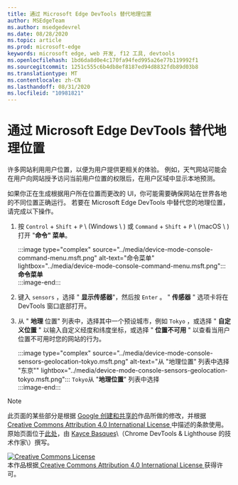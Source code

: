 ```yaml
---
title: 通过 Microsoft Edge DevTools 替代地理位置
author: MSEdgeTeam
ms.author: msedgedevrel
ms.date: 08/28/2020
ms.topic: article
ms.prod: microsoft-edge
keywords: microsoft edge, web 开发, f12 工具, devtools
ms.openlocfilehash: 1bd6da8d0e4c170fa94fed995a26e77b119992f1
ms.sourcegitcommit: 1251c555c6b4db8ef8187ed94d8832fdb89d03b8
ms.translationtype: MT
ms.contentlocale: zh-CN
ms.lasthandoff: 08/31/2020
ms.locfileid: "10981821"
---
```

<!-- Copyright Kayce Basques 

   Licensed under the Apache License, Version 2.0 (the "License");
   you may not use this file except in compliance with the License.
   You may obtain a copy of the License at

       https://www.apache.org/licenses/LICENSE-2.0

   Unless required by applicable law or agreed to in writing, software
   distributed under the License is distributed on an "AS IS" BASIS,
   WITHOUT WARRANTIES OR CONDITIONS OF ANY KIND, either express or implied.
   See the License for the specific language governing permissions and
   limitations under the License.  -->





# 通过 Microsoft Edge DevTools 替代地理位置   



许多网站利用用户位置，以便为用户提供更相关的体验。  例如，天气网站可能会在用户向网站授予访问当前用户位置的权限后，在用户区域中显示本地预测。  

<!--todo: add link to user location section when available -->  

如果你正在生成根据用户所在位置而更改的 UI，你可能需要确保网站在世界各地的不同位置正确运行。  若要在 Microsoft Edge DevTools 中替代您的地理位置，请完成以下操作。  

1.  按 `Control` + `Shift` + `P` \ (Windows \ ) 或 `Command` + `Shift` + `P` \ (macOS \ ) 打开 "**命令" 菜单**。  
    
    :::image type="complex" source="../media/device-mode-console-command-menu.msft.png" alt-text="命令菜单" lightbox="../media/device-mode-console-command-menu.msft.png":::
       **命令菜单**  
    :::image-end:::  
    
1.  键入 `sensors` ，选择 " **显示传感器**"，然后按 `Enter` 。  " **传感器** " 选项卡将在 DevTools 窗口底部打开。  
1.  从 " **地理** 位置" 列表中，选择其中一个预设城市，例如 `Tokyo` ，或选择 " **自定义位置** " 以输入自定义经度和纬度坐标，或选择 " **位置不可用** " 以查看当用户位置不可用时您的网站的行为。  
    
    :::image type="complex" source="../media/device-mode-console-sensors-geolocation-tokyo.msft.png" alt-text="从 "地理位置" 列表中选择 "东京"" lightbox="../media/device-mode-console-sensors-geolocation-tokyo.msft.png":::
       `Tokyo`从 "**地理位置**" 列表中选择  
    :::image-end:::  
    
<!--  
## Feedback   

  
-->  

<!-- links -->  

<!--[WebFundamentalsNativeHardwareUserLocationIndex]: /web/fundamentals/native-hardware/user-location/index "User Location"  -->  

> [!NOTE]
> 此页面的某些部分是根据 [Google 创建和共享的][GoogleSitePolicies]作品所做的修改，并根据[ Creative Commons Attribution 4.0 International License ][CCA4IL]中描述的条款使用。  
> 原始页面位于[此处](https://developers.google.com/web/tools/chrome-devtools/device-mode/geolocation)，由 [Kayce Basques][KayceBasques]\（Chrome DevTools \& Lighthouse 的技术作家\）撰写。  

[![Creative Commons License][CCby4Image]][CCA4IL]  
本作品根据[ Creative Commons Attribution 4.0 International License ][CCA4IL]获得许可。  

[CCA4IL]: https://creativecommons.org/licenses/by/4.0  
[CCby4Image]: https://i.creativecommons.org/l/by/4.0/88x31.png  
[GoogleSitePolicies]: https://developers.google.com/terms/site-policies  
[KayceBasques]: https://developers.google.com/web/resources/contributors/kaycebasques  
